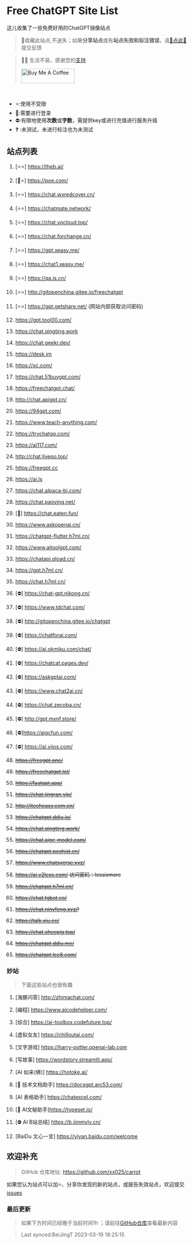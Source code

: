 # Free ChatGPT Site List

这儿收集了一些免费好用的ChatGPT镜像站点
> 🤭收藏此站点,不迷失；如果**分享站点**或有**站点失效和标注错误**，请[🌺点此🌺](https://github.com/xx025/carrot/issues)提交反馈

> 🧡🧡 生活不易，感谢您的[支持](https://xx025.github.io/pages/zs/)
>
><a href="https://xx025.github.io/pages/zs/" target="_blank"><img src="https://cdn.buymeacoffee.com/buttons/v2/default-blue.png" alt="Buy Me A Coffee" style="height: 40px !important;width: 145px !important;" ></a>

<br/>

- ⭐:使用不受限
- 🔑:需要进行登录
- ⛔:有限地使用**次数**或**字数**，需提供key或进行充值进行服务升级
- ❓ :未测试，未进行标注也为未测试

## 站点列表

1. [⭐⭐] https://theb.ai/

2. [🔑⭐] https://poe.com/

3. [⭐⭐] https://chat.wxredcover.cn/

4. [⭐⭐] https://chatmate.network/

5. [⭐⭐] https://chat.yqcloud.top/

6. [⭐⭐] https://chat.forchange.cn/

7. [⭐⭐] https://gpt.xeasy.me/

8. [⭐⭐] https://chat1.xeasy.me/

9. [⭐⭐] https://qa.js.cn/

10. [⭐⭐]  http://gitopenchina.gitee.io/freechatgpt

11. [⭐⭐] https://gpt.getshare.net/ (网站内部获取访问密码)

12. https://gpt.tool00.com/

13. https://chat.qingting.work

14. https://chat.geekr.dev/

15. https://desk.im

16. https://xc.com/

17. https://chat.51buygpt.com/

18. https://freechatgpt.chat/

19. http://chat.apigpt.cn/

20. https://94gpt.com/

21. https://www.teach-anything.com/

22. https://trychatgp.com/

23. https://ai117.com/

24. http://chat.livepo.top/

25. https://freegpt.cc

26. https://ai.ls

27. https://chat.alpaca-bi.com/

28. https://chat.paoying.net/

29. [🔑] https://chat.eaten.fun/

30. https://www.askopenai.cn/

31. https://chatgpt-flutter.h7ml.cn/

32. https://www.aitoolgpt.com/

33. https://chatapi.qload.cn/

34. https://gpt.h7ml.cn/

35. https://chat.h7ml.cn/

36. [⛔] https://chat-gpt.nikong.cn/

37. [⛔] https://www.tdchat.com/

38. [⛔]  http://gitopenchina.gitee.io/chatgpt

39. [⛔] https://chatforai.com/

40. [⛔] https://ai.okmiku.com/chat/

41. [⛔] https://chatcat.pages.dev/

42. [⛔] https://askgptai.com/

43. [⛔] https://www.chat2ai.cn/

44. [⛔] https://chat.zecoba.cn/

45. [⛔] http://gpt.mxnf.store/

46. [⛔]https://aigcfun.com/

47. [⛔] https://ai.yiios.com/

48. ~~https://freegpt.one/~~

49. ~~https://freechatgpt.lol/~~

50. ~~https://fastgpt.app/~~

51. ~~https://chat.jingran.vip/~~

52. ~~http://itecheasy.com.cn/~~

53. ~~https://chatgpt.ddiu.io/~~

54. ~~https://chat.qingting.work/~~

55. ~~https://chat.aigc-model.com/~~

56. ~~https://chatgpt.poshist.cn/~~

57. ~~https://www.chatsverse.xyz/~~

58. ~~https://ai.v2less.com/ 访问密码：lessismore~~

59. ~~https://chatgpt.h7ml.cn/~~

60. ~~https://chat.tgbot.co/~~

61. ~~https://chat.ninvfeng.xyz/!~~

62. ~~https://talk.xiu.ee/~~

63. ~~https://chat.sheepig.top/~~

64. ~~https://chatgpt.ddiu.me/~~

65. ~~https://chatgpt.lcc8.com/~~

### 妙站

> 下面这些站点也很有趣

1. [海豚问答] http://zhimachat.com/

2. [编程] https://www.aicodehelper.com/

3. [综合] https://ai-toolbox.codefuture.top/

4. [虚拟女友] https://chilloutai.com/

5. [文字游戏] https://harry-potter.openai-lab.com

6. [写故事] https://wordstory.streamlit.app/

7. [AI 如来(佛)] https://hotoke.ai/

8. [🔑 技术文档助手] https://docsgpt.arc53.com/

9. [AI 表格助手] https://chatexcel.com/

10. [🔑 AI文秘助手]https://typeset.io/

11. [⛔ AI B站总结] https://b.jimmylv.cn/

12. [BaiDu 文心一言] https://yiyan.baidu.com/welcome

## 欢迎补充

> GitHub 仓库地址: https://github.com/xx025/carrot

如果您认为站点可以加⭐、分享你发现的新的站点，或报告失效站点，欢迎提交[issues](https://github.com/xx025/carrot/issues)

### 最后更新

> 如果下方时间已经晚于当前时间1h ；请前往[GitHub仓库](https://github.com/xx025/carrot)查看最新内容

>Last synced:BeiJingT 2023-03-19 18:25:15
